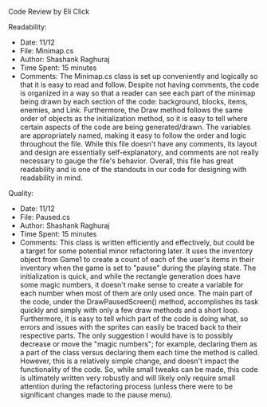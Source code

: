 Code Review by Eli Click

Readability:
 - Date: 11/12
 - File: Minimap.cs
 - Author: Shashank Raghuraj
 - Time Spent: 15 minutes
 - Comments: The Minimap.cs class is set up conveniently and logically so that it is easy to read and follow. Despite not having comments, the code is organized in a way so that a reader can see each part of the minimap being drawn by each section of the code: background, blocks, items, enemies, and Link. Furthermore, the Draw method follows the same order of objects as the initialization method, so it is easy to tell where certain aspects of the code are being generated/drawn. The variables are appropriately named, making it easy to follow the order and logic throughout the file. While this file doesn't have any comments, its layout and design are essentially self-explanatory, and comments are not really necessary to gauge the file's behavior. Overall, this file has great readability and is one of the standouts in our code for designing with readability in mind.

Quality:
 - Date: 11/12
 - File: Paused.cs
 - Author: Shashank Raghuraj
 - Time Spent: 15 minutes
 - Comments: This class is written efficiently and effectively, but could be a target for some potential minor refactoring later. It uses the inventory object from Game1 to create a count of each of the user's items in their inventory when the game is set to "pause" during the playing state. The initialization is quick, and while the rectangle generation does have some magic numbers, it doesn't make sense to create a variable for each number when most of them are only used once. The main part of the code, under the DrawPausedScreen() method, accomplishes its task quickly and simply with only a few draw methods and a short loop. Furthermore, it is easy to tell which part of the code is doing what, so errors and issues with the sprites can easily be traced back to their respective parts. The only suggestion I would have is to possibly decrease or move the "magic numbers"; for example, declaring them as a part of the class versus declaring them each time the method is called. However, this is a relatively simple change, and doesn't impact the functionality of the code. So, while small tweaks can be made, this code is ultimately written very robustly and will likely only require small attention during the refactoring process (unless there were to be significant changes made to the pause menu).
